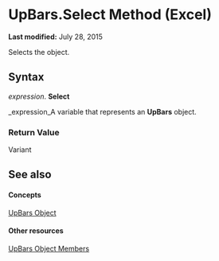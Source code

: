 
# UpBars.Select Method (Excel)

 **Last modified:** July 28, 2015

Selects the object.

## Syntax

 _expression_. **Select**

 _expression_A variable that represents an  **UpBars** object.


### Return Value

Variant


## See also


#### Concepts


 [UpBars Object](4f2a85fe-3fbb-ccc6-7b16-e48e54cd3394.md)
#### Other resources


 [UpBars Object Members](9c0bf545-ea18-987f-16f3-5d91175245ca.md)
